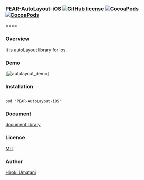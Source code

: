 ### PEAR-AutoLayout-iOS [![GitHub license](https://img.shields.io/badge/LICENSE-MIT%20LICENSE-blue.svg)](https://github.com/HirokiUmatani/PEAR-AutoLayout-iOS/LICENSE) [![CocoaPods](https://img.shields.io/badge/platform-ios-lightgrey.svg)](https://cocoapods.org/pods/PEAR-AutoLayout-iOS) [![CocoaPods](https://img.shields.io/cocoapods/v/PEAR-AutoLayout-iOS.svg)](https://cocoapods.org/pods/PEAR-AutoLayout-iOS)  

====
### Overview
It is autoLayout library for ios.

### Demo
	
[![autolayout_demo](http://pear.chat/image/autolayout-demo-o.gif)]

### Installation
<code>
pod 'PEAR-AutoLayout-iOS'
</code>

### Document
[document library](http://cocoadocs.org/docsets/PEAR-AutoLayout-iOS)

### Licence
[MIT](https://github.com/HirokiUmatani/PEAR-AutoLayout-iOS/blob/master/LICENSE)

### Author
[Hiroki Umatani](https://github.com/HirokiUmatani)
